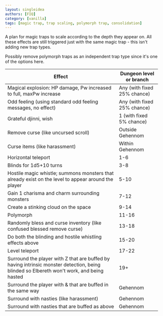 ```yaml
---
layout: singleidea
authors: [FIQ]
category: [vanilla]
tags: [magic trap, trap scaling, polymorph trap, consolidation]
---
```

A plan for magic traps to scale according to the depth they appear on. All these
effects are still triggered just with the same magic trap - this isn't adding
new trap types.

Possibly remove polymorph traps as an independent trap type since it's one of
the options here.

| Effect                                                            | Dungeon level or branch     |
|-------------------------------------------------------------------|-----------------------------|
|Magical explosion: HP damage, Pw increased to full, maxPw increase | Any (with fixed 25% chance) |
|Odd feeling (using standard odd feeling messages, no effect)       | Any (with fixed 25% chance) |
|Grateful djinni, wish                                              | 1 (with fixed 5% chance)    |
|Remove curse (like uncursed scroll)                                | Outside Gehennom            |
|Curse items (like harassment)                                      | Within Gehennom             |
|Horizontal teleport                                                | 1-6                         |
|Blinds for 1d5+10 turns                                            | 3-8                         |
|Hostile magic whistle; summons monsters that already exist on the level to appear around the player | 5-10 |
|Gain 1 charisma and charm surrounding monsters                     | 7-12                        |
|Create a stinking cloud on the space                               | 9-14                        |
|Polymorph                                                          | 11-16                       |
|Randomly bless and curse inventory (like confused blessed remove curse) | 13-18 |
|Do both the blinding and hostile whistling effects above           | 15-20                       |
|Level teleport                                                     | 17-22                       |
|Surround the player with Z that are buffed by having intrinsic monster detection, being blinded so Elbereth won't work, and being hasted | 19+ |
|Surround the player with & that are buffed in the same way         | Gehennom                    |
|Surround with nasties (like harassment)                            | Gehennom                    |
|Surround with nasties that are buffed as above                     | Gehennom                    |

